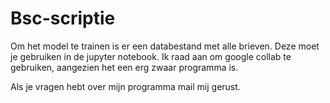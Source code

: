 # Bsc-scriptie

Om het model te trainen is er een databestand met alle brieven. Deze moet je gebruiken in de jupyter notebook. Ik raad aan om google collab te gebruiken, aangezien het een erg zwaar programma is.

Als je vragen hebt over mijn programma mail mij gerust.
